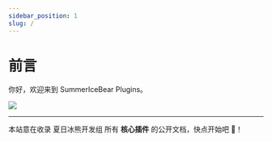 ```yaml
---
sidebar_position: 1
slug: /
---
```


# 前言

你好，欢迎来到 SummerIceBear Plugins。

![](/img/icon.png)

---

本站意在收录 夏日冰熊开发组 所有 **核心插件** 的公开文档，快点开始吧 🥵！